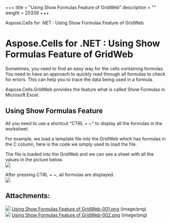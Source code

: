 +++
title = "Using Show Formulas Feature of GridWeb" 
description = "" 
weight = 20339 
+++

Aspose.Cells for .NET : Using Show Formulas Feature of GridWeb  

# Aspose.Cells for .NET : Using Show Formulas Feature of GridWeb


Sometimes, you need to find an easy way for the cells containing formulas. You need to have an approach to quickly read through all formulas to check for errors. This can help you to trace the data being used in a formula.

Aspose.Cells.GridWeb provides the feature what is called Show Formulas in Microsoft Excel.

## Using Show Formulas Feature

All you need to use a shortcut "CTRL + ~" to display all the formulas in the worksheet.

For example, we load a template file into the GridWeb which has formulas in the C column, here is the code we simply used to load the file.

The file is loaded into the GridWeb and we can see a sheet with all the values in the picture below.  
![](https://docs2.aspose.com/cells/net/attachments/5013557/5115165.png)

After pressing CTRL + ~, all formulas are displayed.  
![](https://docs2.aspose.com/cells/net/attachments/5013557/5115166.png)

## Attachments:

![](https://docs2.aspose.com/cells/net/images/icons/bullet_blue.gif) [Using Show Formulas Feature of GridWeb-001.png](https://docs2.aspose.com/cells/net/attachments/5013557/5115165.png) (image/png)  
![](https://docs2.aspose.com/cells/net/images/icons/bullet_blue.gif) [Using Show Formulas Feature of GridWeb-002.png](https://docs2.aspose.com/cells/net/attachments/5013557/5115166.png) (image/png)  

